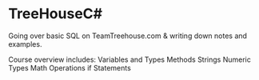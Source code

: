 # TreeHouseC#
Going over basic SQL on TeamTreehouse.com & writing down notes and examples.

Course overview includes:
Variables and Types
Methods
Strings
Numeric Types
Math Operations
if Statements